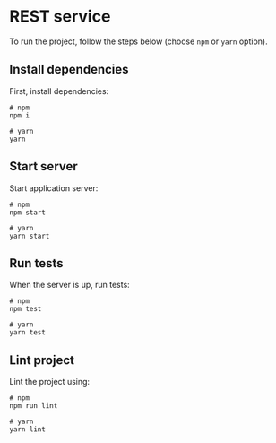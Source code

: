 # REST service

To run the project, follow the steps below (choose `npm` or `yarn` option).

## Install dependencies

First, install dependencies:

```console
# npm
npm i

# yarn
yarn
```

## Start server

Start application server:

```console
# npm
npm start

# yarn
yarn start
```

## Run tests

When the server is up, run tests:

```console
# npm
npm test

# yarn
yarn test
```

## Lint project

Lint the project using:

```console
# npm
npm run lint

# yarn
yarn lint
```
